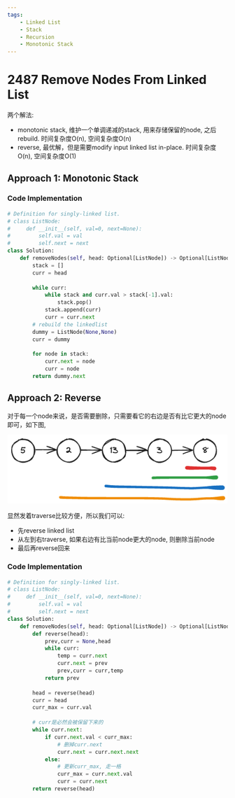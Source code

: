 ```yaml
---
tags:
    - Linked List
    - Stack
    - Recursion
    - Monotonic Stack
---
```



# 2487 Remove Nodes From Linked List

两个解法:

- monotonic stack, 维护一个单调递减的stack, 用来存储保留的node, 之后rebuild. 时间复杂度O(n), 空间复杂度O(n)
- reverse, 最优解，但是需要modify input linked list in-place. 时间复杂度O(n), 空间复杂度O(1)


## Approach 1: Monotonic Stack


### Code Implementation

```python
# Definition for singly-linked list.
# class ListNode:
#     def __init__(self, val=0, next=None):
#         self.val = val
#         self.next = next
class Solution:
    def removeNodes(self, head: Optional[ListNode]) -> Optional[ListNode]:
        stack = []
        curr = head

        while curr:
            while stack and curr.val > stack[-1].val:
                stack.pop()
            stack.append(curr)
            curr = curr.next
        # rebuild the linkedlist
        dummy = ListNode(None,None)
        curr = dummy
        
        for node in stack:
            curr.next = node
            curr = node
        return dummy.next
```

## Approach 2: Reverse

对于每一个node来说，是否需要删除，只需要看它的右边是否有比它更大的node即可，如下图,

![](./assets/1.excalidraw.png)

显然发着traverse比较方便，所以我们可以:

- 先reverse linked list
- 从左到右traverse, 如果右边有比当前node更大的node, 则删除当前node
- 最后再reverse回来

### Code Implementation

```python
# Definition for singly-linked list.
# class ListNode:
#     def __init__(self, val=0, next=None):
#         self.val = val
#         self.next = next
class Solution:
    def removeNodes(self, head: Optional[ListNode]) -> Optional[ListNode]:
        def reverse(head):
            prev,curr = None,head
            while curr:
                temp = curr.next
                curr.next = prev
                prev,curr = curr,temp
            return prev
        
        head = reverse(head)
        curr = head
        curr_max = curr.val

        # curr是必然会被保留下来的
        while curr.next:
            if curr.next.val < curr_max:
                # 删掉curr.next
                curr.next = curr.next.next
            else:
                # 更新curr_max, 走一格
                curr_max = curr.next.val
                curr = curr.next                
        return reverse(head)
```